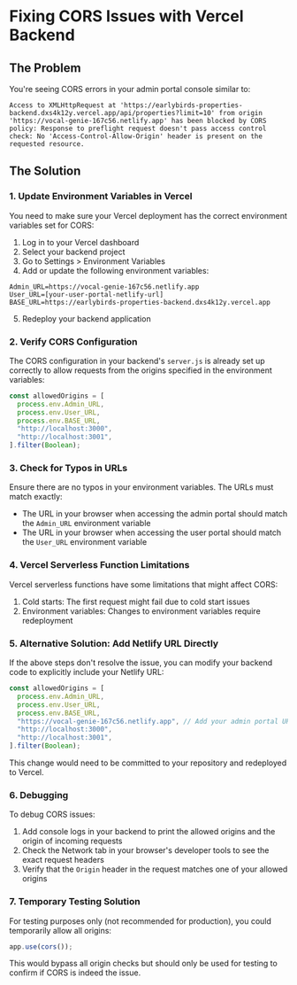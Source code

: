 # Fixing CORS Issues with Vercel Backend

## The Problem

You're seeing CORS errors in your admin portal console similar to:

```
Access to XMLHttpRequest at 'https://earlybirds-properties-backend.dxs4k12y.vercel.app/api/properties?limit=10' from origin 'https://vocal-genie-167c56.netlify.app' has been blocked by CORS policy: Response to preflight request doesn't pass access control check: No 'Access-Control-Allow-Origin' header is present on the requested resource.
```

## The Solution

### 1. Update Environment Variables in Vercel

You need to make sure your Vercel deployment has the correct environment variables set for CORS:

1. Log in to your Vercel dashboard
2. Select your backend project
3. Go to Settings > Environment Variables
4. Add or update the following environment variables:

```
Admin_URL=https://vocal-genie-167c56.netlify.app
User_URL=[your-user-portal-netlify-url]
BASE_URL=https://earlybirds-properties-backend.dxs4k12y.vercel.app
```

5. Redeploy your backend application

### 2. Verify CORS Configuration

The CORS configuration in your backend's `server.js` is already set up correctly to allow requests from the origins specified in the environment variables:

```javascript
const allowedOrigins = [
  process.env.Admin_URL,
  process.env.User_URL,
  process.env.BASE_URL,
  "http://localhost:3000",
  "http://localhost:3001",
].filter(Boolean);
```

### 3. Check for Typos in URLs

Ensure there are no typos in your environment variables. The URLs must match exactly:

- The URL in your browser when accessing the admin portal should match the `Admin_URL` environment variable
- The URL in your browser when accessing the user portal should match the `User_URL` environment variable

### 4. Vercel Serverless Function Limitations

Vercel serverless functions have some limitations that might affect CORS:

1. Cold starts: The first request might fail due to cold start issues
2. Environment variables: Changes to environment variables require redeployment

### 5. Alternative Solution: Add Netlify URL Directly

If the above steps don't resolve the issue, you can modify your backend code to explicitly include your Netlify URL:

```javascript
const allowedOrigins = [
  process.env.Admin_URL,
  process.env.User_URL,
  process.env.BASE_URL,
  "https://vocal-genie-167c56.netlify.app", // Add your admin portal URL directly
  "http://localhost:3000",
  "http://localhost:3001",
].filter(Boolean);
```

This change would need to be committed to your repository and redeployed to Vercel.

### 6. Debugging

To debug CORS issues:

1. Add console logs in your backend to print the allowed origins and the origin of incoming requests
2. Check the Network tab in your browser's developer tools to see the exact request headers
3. Verify that the `Origin` header in the request matches one of your allowed origins

### 7. Temporary Testing Solution

For testing purposes only (not recommended for production), you could temporarily allow all origins:

```javascript
app.use(cors());
```

This would bypass all origin checks but should only be used for testing to confirm if CORS is indeed the issue.